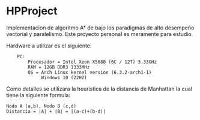 # HPProject

Implementacion de algoritmo A* de bajo los paradigmas de alto desempeño vectorial y paralelismo. Este proyecto personal es meramente para estudio.

Hardware a utilizar es el siguiente:
```
    PC:
        Procesador = Intel Xeon X5680 (6C / 12T) 3.33GHz
        RAM = 12GB DDR3 1333MHz
        OS = Arch Linux kernel version (6.3.2-arch1-1)
             Windows 10 (22H2)
```

Como detalles se utilizara la heuristica de la distancia de Manhattan la cual tiene la siguiente formula:

```
Nodo A (a,b), Nodo B (c,d)
Distancia = |A| + |B| = |(a-c)+(b-d)|
```

